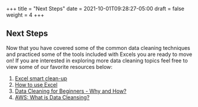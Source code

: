 +++
title = "Next Steps"
date = 2021-10-01T09:28:27-05:00
draft = false
weight = 4
+++

## Next Steps

Now that you have covered some of the common data cleaning techniques and practiced some of the tools included with Excels you are ready to move on! If you are interested in exploring more data cleaning topics feel free to view some of our favorite resources below:

1. [Excel smart clean-up](https://support.google.com/docs/answer/10098582?hl=en-GB)
1. [How to use Excel](https://support.google.com/docs/answer/6000292?hl=en&co=GENIE.Platform%3DDesktop)
1. [Data Cleaning for Beginners - Why and How?](https://www.analyticsvidhya.com/blog/2021/04/data-cleaning-for-beginners-why-and-how/)
1. [AWS: What is Data Cleansing?](https://aws.amazon.com/what-is/data-cleansing/)